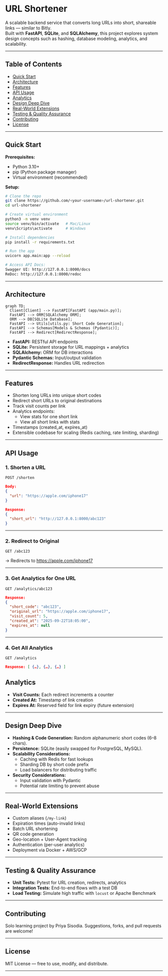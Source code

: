 # URL Shortener

A scalable backend service that converts long URLs into short, shareable links — similar to Bitly.  
Built with **FastAPI**, **SQLite**, and **SQLAlchemy**, this project explores system design concepts such as hashing, database modeling, analytics, and scalability.

---

## Table of Contents
- [Quick Start](#quick-start)
- [Architecture](#architecture)
- [Features](#features)
- [API Usage](#api-usage)
- [Analytics](#analytics)
- [Design Deep Dive](#design-deep-dive)
- [Real-World Extensions](#real-world-extensions)
- [Testing & Quality Assurance](#testing--quality-assurance)
- [Contributing](#contributing)
- [License](#license)

---

## Quick Start

**Prerequisites:**
- Python 3.10+
- pip (Python package manager)
- Virtual environment (recommended)

**Setup:**
```bash
# Clone the repo
git clone https://github.com/<your-username>/url-shortener.git
cd url-shortener

# Create virtual environment
python3 -m venv venv
source venv/bin/activate   # Mac/Linux
venv\Scripts\activate      # Windows

# Install dependencies
pip install -r requirements.txt

# Run the app
uvicorn app.main:app --reload

# Access API Docs:
Swagger UI: http://127.0.0.1:8000/docs
ReDoc: http://127.0.0.1:8000/redoc
```

---

## Architecture
```mermaid
graph TD;
  Client[Client] --> FastAPI[FastAPI (app/main.py)];
  FastAPI --> ORM[SQLAlchemy ORM];
  ORM --> DB[SQLite Database];
  FastAPI --> Utils[utils.py: Short Code Generation];
  FastAPI --> Schemas[Models & Schemas (Pydantic)];
  FastAPI --> Redirect[RedirectResponse];
```

- **FastAPI:** RESTful API endpoints
- **SQLite:** Persistent storage for URL mappings + analytics
- **SQLAlchemy:** ORM for DB interactions
- **Pydantic Schemas:** Input/output validation
- **RedirectResponse:** Handles URL redirection

---

## Features
- Shorten long URLs into unique short codes
- Redirect short URLs to original destinations
- Track visit counts per link
- Analytics endpoints:
	- View stats for one short link
	- View all short links with stats
- Timestamps (created_at, expires_at)
- Extensible codebase for scaling (Redis caching, rate limiting, sharding)

---

## API Usage

### 1. Shorten a URL
```http
POST /shorten
```
```json
Body:
{
  "url": "https://apple.com/iphone17"
}

Response:
{
  "short_url": "http://127.0.0.1:8000/abc123"
}
```

---

### 2. Redirect to Original
```http
GET /abc123
```
→ Redirects to https://apple.com/iphone17

---

### 3. Get Analytics for One URL
```http
GET /analytics/abc123
```
```json
Response:
{
  "short_code": "abc123",
  "original_url": "https://apple.com/iphone17",
  "visit_count": 5,
  "created_at": "2025-09-22T18:05:00",
  "expires_at": null
}
```

---

### 4. Get All Analytics
```http
GET /analytics
```
```json
Response: [ {…}, {…}, {…} ]
```

## Analytics
- **Visit Counts:** Each redirect increments a counter
- **Created At:** Timestamp of link creation
- **Expires At:** Reserved field for link expiry (future extension)

---

## Design Deep Dive
- **Hashing & Code Generation:** Random alphanumeric short codes (6–8 chars).
- **Persistence:** SQLite (easily swapped for PostgreSQL, MySQL).
- **Scalability Considerations:**
	- Caching with Redis for fast lookups
	- Sharding DB by short code prefix
	- Load balancers for distributing traffic
- **Security Considerations:**
	- Input validation with Pydantic
	- Potential rate limiting to prevent abuse

---

## Real-World Extensions
- Custom aliases (`/my-link`)
- Expiration times (auto-invalid links)
- Batch URL shortening
- QR code generation
- Geo-location + User-Agent tracking
- Authentication (per-user analytics)
- Deployment via Docker + AWS/GCP

---

## Testing & Quality Assurance
- **Unit Tests:** Pytest for URL creation, redirects, analytics
- **Integration Tests:** End-to-end flows with a test DB
- **Load Testing:** Simulate high traffic with `locust` or Apache Benchmark

---

## Contributing
Solo learning project by Priya Sisodia.
Suggestions, forks, and pull requests are welcome!

---

## License
MIT License — free to use, modify, and distribute.

---